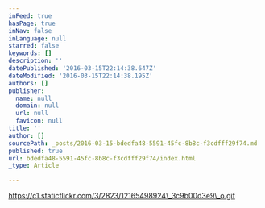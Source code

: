 ```yaml
---
inFeed: true
hasPage: true
inNav: false
inLanguage: null
starred: false
keywords: []
description: ''
datePublished: '2016-03-15T22:14:38.647Z'
dateModified: '2016-03-15T22:14:38.195Z'
authors: []
publisher:
  name: null
  domain: null
  url: null
  favicon: null
title: ''
author: []
sourcePath: _posts/2016-03-15-bdedfa48-5591-45fc-8b8c-f3cdfff29f74.md
published: true
url: bdedfa48-5591-45fc-8b8c-f3cdfff29f74/index.html
_type: Article

---
```

https://c1.staticflickr.com/3/2823/12165498924\_3c9b00d3e9\_o.gif